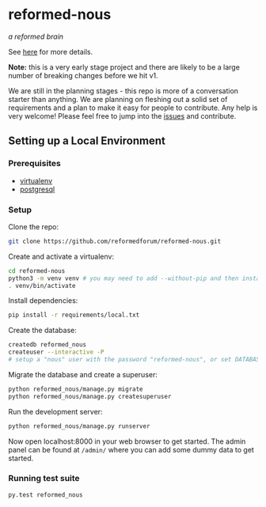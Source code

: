 # reformed-nous

*a reformed brain*

See [here](http://reformed.tech/2016/07/developing-a-common-brain-for-our-systems/) for more details.

**Note:** this is a very early stage project and there are likely to be a large number of breaking changes before we hit v1.

We are still in the planning stages - this repo is more of a conversation starter than anything. We are planning on fleshing out a solid set of requirements and a plan to make it easy for people to contribute. Any help is very welcome! Please feel free to jump into the [issues](https://github.com/reformedforum/reformed-nous/issues) and contribute.

## Setting up a Local Environment

### Prerequisites
- [virtualenv](https://virtualenv.pypa.io/en/latest/)
- [postgresql](http://www.postgresql.org/)

### Setup
Clone the repo:
```bash
git clone https://github.com/reformedforum/reformed-nous.git
```

Create and activate a virtualenv:

```bash
cd reformed-nous
python3 -m venv venv # you may need to add --without-pip and then install pip on some versions of Ubuntu
. venv/bin/activate
```
Install dependencies:

```bash
pip install -r requirements/local.txt
```
Create the database:

```bash
createdb reformed_nous
createuser --interactive -P
# setup a "nous" user with the password "reformed-nous", or set DATABASE_URL with your user, pass and db
```

Migrate the database and create a superuser:
```bash
python reformed_nous/manage.py migrate
python reformed_nous/manage.py createsuperuser
```

Run the development server:
```bash
python reformed_nous/manage.py runserver
```

Now open localhost:8000 in your web browser to get started.
The admin panel can be found at `/admin/` where you can add some dummy data to get started.

### Running test suite

```bash
py.test reformed_nous
```
